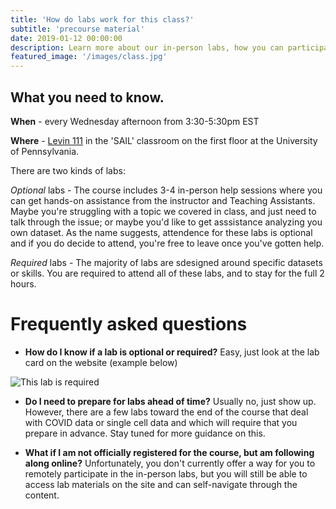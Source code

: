 ```yaml
---
title: 'How do labs work for this class?'
subtitle: 'precourse material'
date: 2019-01-12 00:00:00
description: Learn more about our in-person labs, how you can participate in-person or virtually, and what you'll learn along the way.
featured_image: '/images/class.jpg'
---
```


## What you need to know.

**When** - every Wednesday afternoon from 3:30-5:30pm EST 

**Where** - [Levin 111](https://www.facilities.upenn.edu/maps?glid=720) in the 'SAIL' classroom on the first floor at the University of Pennsylvania.  

There are two kinds of labs: 

*Optional* labs - The course includes 3-4 in-person help sessions where you can get hands-on assistance from the instructor and Teaching Assistants.  Maybe you're struggling with a topic we covered in class, and just need to talk through the issue; or maybe you'd like to get asssistance analyzing you own dataset.  As the name suggests, attendence for these labs is optional and if you do decide to attend, you're free to leave once you've gotten help.  

*Required* labs - The majority of labs are sdesigned around specific datasets or skills.  You are required to attend all of these labs, and to stay for the full 2 hours.  

# Frequently asked questions

* **How do I know if a lab is optional or required?**  Easy, just look at the lab card on the website (example below)

<img src="http://DIYtranscriptomics.github.io/images/labCard.png" alt="This lab is required">

* **Do I need to prepare for labs ahead of time?**  Usually no, just show up.  However, there are a few labs toward the end of the course that deal with COVID data or single cell data and which will require that you prepare in advance.  Stay tuned for more guidance on this.

* **What if I am not officially registered for the course, but am following along online?**  Unfortunately, you don't currently offer a way for you to remotely participate in the in-person labs, but you will still be able to access lab materials on the site and can self-navigate through the content.






